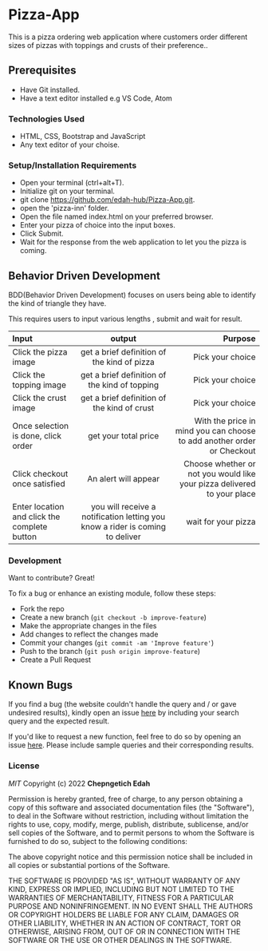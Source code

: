 # Pizza-App
This is a pizza ordering web application where customers order different sizes of pizzas with toppings and crusts of their preference.. 
<!-- [![pizza-inn.png](https://i.postimg.cc/T3Z1ryWp/pizza-inn.png)](https://postimg.cc/Hr9Tmkzg) -->


## Prerequisites
- Have Git installed.
- Have a text editor installed e.g VS Code, Atom

### Technologies Used
- HTML, CSS, Bootstrap and JavaScript
- Any text editor of your choise.

### Setup/Installation Requirements
-   Open your terminal (ctrl+alt+T).
-   Initialize git on your terminal.
-   git clone <https://github.com/edah-hub/Pizza-App.git>.
-   open the 'pizza-inn' folder.
-   Open the file named index.html on your preferred browser.
-   Enter your pizza of choice into the input boxes.
-   Click Submit.
-   Wait for the response from the web application to let you the pizza is coming.

## Behavior Driven Development
BDD(Behavior Driven Development) focuses on users being able to identify the kind of triangle they have.

This requires users to input various lengths , submit and wait for result.

| Input                                         |                                     output                                    |                                                                 Purpose |
| :-------------------------------------------- | :---------------------------------------------------------------------------: | ----------------------------------------------------------------------: |
| Click the pizza image                         |                  get a brief definition of the kind of pizza                  |                                                        Pick your choice |
| Click the topping image                       |                 get a brief definition of the kind of topping                 |                                                        Pick your choice |
| Click the crust image                         |                  get a brief definition of the kind of crust                  |                                                        Pick your choice |
| Once selection is done, click order           |                              get your total price                             |  With the price in mind you can choose to add another order or Checkout |
| Click checkout once satisfied                 |                              An alert will appear                             | Choose whether or not you would like your pizza delivered to your place |
| Enter location  and click the complete button | you will receive a notification letting you know a rider is coming to deliver |                                                     wait for your pizza |


### Development

Want to contribute? Great!

To fix a bug or enhance an existing module, follow these steps:

- Fork the repo
- Create a new branch (`git checkout -b improve-feature`)
- Make the appropriate changes in the files
- Add changes to reflect the changes made
- Commit your changes (`git commit -am 'Improve feature'`)
- Push to the branch (`git push origin improve-feature`)
- Create a Pull Request 

## Known Bugs

If you find a bug (the website couldn't handle the query and / or gave undesired results), kindly open an issue [here](https://github.com/edah-hub/Hero-Squad/issues/new) by including your search query and the expected result.

If you'd like to request a new function, feel free to do so by opening an issue [here](https://github.com/edah-hub/Hero-Squad/issues/new). Please include sample queries and their corresponding results.

### License

*MIT*
Copyright (c) 2022 **Chepngetich Edah**

Permission is hereby granted, free of charge, to any person obtaining a copy of this software and associated documentation files (the "Software"), to deal in the Software without restriction, including without limitation the rights to use, copy, modify, merge, publish, distribute, sublicense, and/or sell copies of the Software, and to permit persons to whom the Software is furnished to do so, subject to the following conditions:

The above copyright notice and this permission notice shall be included in all copies or substantial portions of the Software.

THE SOFTWARE IS PROVIDED "AS IS", WITHOUT WARRANTY OF ANY KIND, EXPRESS OR IMPLIED, INCLUDING BUT NOT LIMITED TO THE WARRANTIES OF MERCHANTABILITY, FITNESS FOR A PARTICULAR PURPOSE AND NONINFRINGEMENT. IN NO EVENT SHALL THE AUTHORS OR COPYRIGHT HOLDERS BE LIABLE FOR ANY CLAIM, DAMAGES OR OTHER LIABILITY, WHETHER IN AN ACTION OF CONTRACT, TORT OR OTHERWISE, ARISING FROM, OUT OF OR IN CONNECTION WITH THE SOFTWARE OR THE USE OR OTHER DEALINGS IN THE SOFTWARE.
